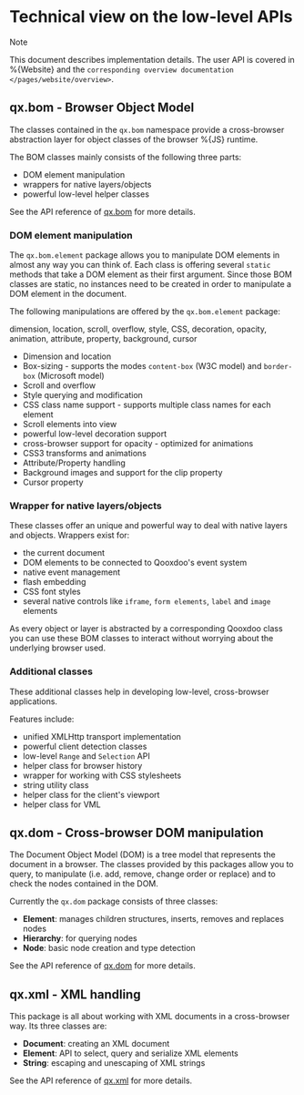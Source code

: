 # Technical view on the low-level APIs

<div class="note">

<div class="admonition-title">

Note

</div>

This document describes implementation details. The user API is covered in
%{Website} and the
`corresponding overview documentation </pages/website/overview>`.

</div>

## qx.bom - Browser Object Model

The classes contained in the `qx.bom` namespace provide a cross-browser
abstraction layer for object classes of the browser %{JS} runtime.

The BOM classes mainly consists of the following three parts:

- DOM element manipulation
- wrappers for native layers/objects
- powerful low-level helper classes

See the API reference of [qx.bom](apps://apiviewer/#qx.bom) for more details.

### DOM element manipulation

The `qx.bom.element` package allows you to manipulate DOM elements in almost any
way you can think of. Each class is offering several `static` methods that take
a DOM element as their first argument. Since those BOM classes are static, no
instances need to be created in order to manipulate a DOM element in the
document.

The following manipulations are offered by the `qx.bom.element` package:

<div class="index">

dimension, location, scroll, overflow, style, CSS, decoration, opacity,
animation, attribute, property, background, cursor

</div>

- Dimension and location
- Box-sizing - supports the modes `content-box` (W3C model) and `border-box`
  (Microsoft model)
- Scroll and overflow
- Style querying and modification
- CSS class name support - supports multiple class names for each element
- Scroll elements into view
- powerful low-level decoration support
- cross-browser support for opacity - optimized for animations
- CSS3 transforms and animations
- Attribute/Property handling
- Background images and support for the clip property
- Cursor property

### Wrapper for native layers/objects

These classes offer an unique and powerful way to deal with native layers and
objects. Wrappers exist for:

- the current document
- DOM elements to be connected to Qooxdoo's event system
- native event management
- flash embedding
- CSS font styles
- several native controls like `iframe`, `form elements`, `label` and `image`
  elements

As every object or layer is abstracted by a corresponding Qooxdoo class you can
use these BOM classes to interact without worrying about the underlying browser
used.

### Additional classes

These additional classes help in developing low-level, cross-browser
applications.

Features include:

- unified XMLHttp transport implementation
- powerful client detection classes
- low-level `Range` and `Selection` API
- helper class for browser history
- wrapper for working with CSS stylesheets
- string utility class
- helper class for the client's viewport
- helper class for VML

## qx.dom - Cross-browser DOM manipulation

The Document Object Model (DOM) is a tree model that represents the document in
a browser. The classes provided by this packages allow you to query, to
manipulate (i.e. add, remove, change order or replace) and to check the nodes
contained in the DOM.

Currently the `qx.dom` package consists of three classes:

- **Element**: manages children structures, inserts, removes and replaces nodes
- **Hierarchy**: for querying nodes
- **Node**: basic node creation and type detection

See the API reference of [qx.dom](apps://apiviewer/#qx.dom) for more details.

## qx.xml - XML handling

This package is all about working with XML documents in a cross-browser way. Its
three classes are:

- **Document**: creating an XML document
- **Element**: API to select, query and serialize XML elements
- **String**: escaping and unescaping of XML strings

See the API reference of [qx.xml](apps://apiviewer/#qx.xml) for more details.
